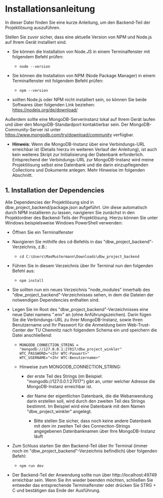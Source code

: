 # Installationsanleitung

In dieser Datei finden Sie eine kurze Anleitung, um den Backend-Teil der Projektlösung auszuführen.

Stellen Sie zuvor sicher, dass eine aktuelle Version von NPM und Node.js auf Ihrem Gerät installiert sind.

- Sie können die Installation von Node.JS in einem Terminalfenster mit folgendem Befehl prüfen:

  - ```
    node --version
    ```

- Sie können die Installation von NPM (Node Package Manager) in einem Terminalfenster mit folgendem Befehl prüfen:

  - ```
    npm --version
    ```

- sollten Node.js oder NPM nicht installiert sein, so können Sie beide Softwares über folgenden Link beziehen: https://nodejs.org/de/download/

Außerdem sollte eine MongoDB-Serverinstanz lokal auf Ihrem Gerät laufen und über den MongoDB-Standardport kontaktierbar sein. Der MongoDB-Community-Server ist unter https://www.mongodb.com/try/download/community verfügbar.

- **Hinweis**: Wenn die MongoDB-Instanz über eine Verbindungs-URL erreichbar ist (Details hierzu im weiteren Verlauf der Anleitung), ist auch kein weiteres Skript zur Initialisierung der Datenbank erforderlich. Entsprechend der Verbindungs-URL zur MongoDB-Instanz wird meine Projektlösung selbst eine Datenbank und die darin einzupflegenden Collections und Dokumente anlegen. Mehr Hinweise im folgenden Abschnitt.

## 1. Installation der Dependencies

Alle Dependencies der Projektlösung sind in dbw_project_backend/package.json aufgeführt. Um diese automatisch durch NPM installieren zu lassen, navigieren Sie zunächst in den Projektordner des Backend-Teils der Projektlösung. Hierzu können Sie unter Windows beispielsweise Windows PowerShell verwenden:

- Öffnen Sie ein Terminalfenster

- Navigieren Sie mithilfe des cd-Befehls in das "dbw_project_backend"-Verzeichnis, z.B.:

  - ```
    cd C:\Users\MaxMustermann\Downloads\dbw_project_backend
    ```

- Führen Sie in diesem Verzeichnis über Ihr Terminal nun den folgenden Befehl aus:

  - ```
    npm install
    ```

- Sie sollten nun ein neues Verzeichnis "node_modules" innerhalb des "dbw_project_backend"-Verzeichnisses sehen, in dem die Dateien der notwendigen Dependencies enthalten sind.

- Legen Sie im Root des "dbw_project_backend"-Verzeichnisses eine neue Datei namens ".env" an (ohne Anführungszeichen). Darin fügen Sie die Verbindungs-URL zu Ihrer MongoDB-Instanz, sowie Ihren Benutzername und Ihr Passwort für die Anmeldung beim Web-Trust-Center der TU Chemnitz nach folgendem Schema ein und speichern die Datei anschließend:

  - ```
    MONGODB_CONNECTION_STRING = "mongodb://127.0.0.1:27017/dbw_project_winkler"
    WTC_PASSWORD="<Ihr WTC-Paswort>"
    WTC_USERNAME="<Ihr WTC-Benutzername>"
    ```

  - Hinweise zum MONGODB_CONNECTION_STRING:

    - der erste Teil des Strings (im Beispiel: "mongodb://127.0.0.1:27017") gibt an, unter welcher Adresse die MongoDB-Instanz erreichbar ist.

    - der Name der eigentlichen Datenbank, die die Webanwendung darin erstellen soll, wird durch den zweiten Teil des Strings bestimmt. Im Beispiel wird eine Datenbank mit dem Namen "dbw_project_winkler" angelegt.
      - Bitte stellen Sie sicher, dass noch keine andere Datenbank mit dem im zweiten Teil des Connection-Strings angegebenen Datenbanknamen über Ihre MongoDB-Instanz läuft

- Zum Schluss starten Sie den Backend-Teil über Ihr Terminal (immer noch im "dbw_project_backend"-Verzeichnis befindlich) über folgenden Befehl:

  - ```
    npm run dev
    ```

- Der Backend-Teil der Anwendung sollte nun über http://localhost:49749 erreichbar sein. Wenn Sie ihn wieder beenden möchten, schließen Sie entweder das entsprechende Terminalfenster oder drücken Sie STRG + C und bestätigen das Ende der Ausführung.